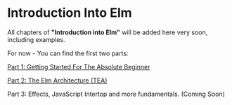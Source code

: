 # Introduction Into Elm

All chapters of __"Introduction into Elm"__ will be added here very soon, including examples.

For now - You can find the first two parts:

[Part 1: Getting Started For The Absolute Beginner](https://medium.com/javascript-inside/introduction-into-elm-77512c6c0baf)

[Part 2: The Elm Architecture (TEA)](https://medium.com/javascript-inside/introduction-into-elm-67a422911ae5)

Part 3: Effects, JavaScript Intertop and more fundamentals. (Coming Soon)

